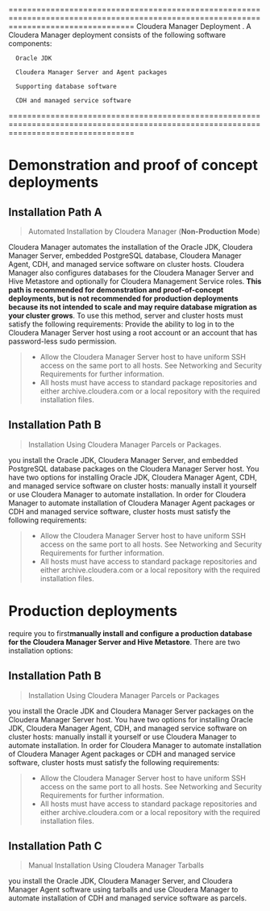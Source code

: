 =======================================================================================================================================
Cloudera Manager Deployment . A Cloudera Manager deployment consists of the following software components:

      Oracle JDK
      
      Cloudera Manager Server and Agent packages
      
      Supporting database software
      
      CDH and managed service software
=======================================================================================================================================
      

Demonstration and proof of concept deployments 
==============================================


Installation Path A 
-------------------------

> Automated Installation by Cloudera Manager (**Non-Production Mode**)

Cloudera Manager automates the installation of the Oracle JDK, Cloudera Manager Server, embedded PostgreSQL database, Cloudera Manager Agent, CDH, and managed service software on cluster hosts. Cloudera Manager also configures databases for the Cloudera Manager Server and Hive Metastore and optionally for Cloudera Management Service roles. **This path is recommended for demonstration and proof-of-concept deployments, but is not recommended for production deployments because its not intended to scale and may require database migration as your cluster grows**. To use this method, server and cluster hosts must satisfy the following requirements:
Provide the ability to log in to the Cloudera Manager Server host using a root account or an account that has password-less sudo permission.

 >* Allow the Cloudera Manager Server host to have uniform SSH access on the same port to all hosts. See Networking and Security Requirements for further information.
 >* All hosts must have access to standard package repositories and either archive.cloudera.com or a local repository with the required installation files.

Installation Path B
-----------------------------

> Installation Using Cloudera Manager Parcels or Packages.

you install the Oracle JDK, Cloudera Manager Server, and embedded PostgreSQL database packages on the Cloudera Manager Server host. You have two options for installing Oracle JDK, Cloudera Manager Agent, CDH, and managed service software on cluster hosts: manually install it yourself or use Cloudera Manager to automate installation. In order for Cloudera Manager to automate installation of Cloudera Manager Agent packages or CDH and managed service software, cluster hosts must satisfy the following requirements:

>* Allow the Cloudera Manager Server host to have uniform SSH access on the same port to all hosts. See Networking and Security Requirements for further information.
>* All hosts must have access to standard package repositories and either archive.cloudera.com or a local repository with the required installation files.




Production deployments
===========================

require you to first**manually install and configure a production database for the Cloudera Manager Server and Hive Metastore**. There are two installation options:

Installation Path B
------------

> Installation Using Cloudera Manager Parcels or Packages

you install the Oracle JDK and Cloudera Manager Server packages on the Cloudera Manager Server host. You have two options for installing Oracle JDK, Cloudera Manager Agent, CDH, and managed service software on cluster hosts: manually install it yourself or use Cloudera Manager to automate installation.
In order for Cloudera Manager to automate installation of Cloudera Manager Agent packages or CDH and managed service software, cluster hosts must satisfy the following requirements:
>* Allow the Cloudera Manager Server host to have uniform SSH access on the same port to all hosts. See Networking and Security Requirements for further information.
>* All hosts must have access to standard package repositories and either archive.cloudera.com or a local repository with the required installation files.


Installation Path C
-----------------------

>Manual Installation Using Cloudera Manager Tarballs 

you install the Oracle JDK, Cloudera Manager Server, and Cloudera Manager Agent software using tarballs and use Cloudera Manager to automate installation of CDH and managed service software as parcels.



